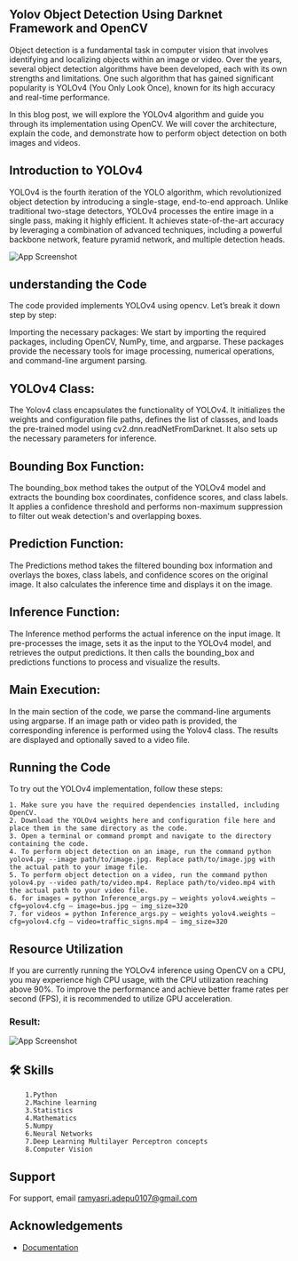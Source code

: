 
## Yolov Object Detection Using Darknet Framework and OpenCV

Object detection is a fundamental task in computer vision that involves identifying and localizing objects within an image or video. Over the years, several object detection algorithms have been developed, each with its own strengths and limitations. One such algorithm that has gained significant popularity is YOLOv4 (You Only Look Once), known for its high accuracy and real-time performance.

In this blog post, we will explore the YOLOv4 algorithm and guide you through its implementation using OpenCV. We will cover the architecture, explain the code, and demonstrate how to perform object detection on both images and videos.

## Introduction to YOLOv4

YOLOv4 is the fourth iteration of the YOLO algorithm, which revolutionized object detection by introducing a single-stage, end-to-end approach. Unlike traditional two-stage detectors, YOLOv4 processes the entire image in a single pass, making it highly efficient. It achieves state-of-the-art accuracy by leveraging a combination of advanced techniques, including a powerful backbone network, feature pyramid network, and multiple detection heads.


![App Screenshot](https://miro.medium.com/v2/resize:fit:640/format:webp/1*EM2yNCsxM_F1XrhvZZxdfQ.png)

## understanding the Code

The code provided implements YOLOv4 using opencv. Let’s break it down step by step:

Importing the necessary packages: We start by importing the required packages, including OpenCV, NumPy, time, and argparse. These packages provide the necessary tools for image processing, numerical operations, and command-line argument parsing.

## YOLOv4 Class:

The Yolov4 class encapsulates the functionality of YOLOv4. It initializes the weights and configuration file paths, defines the list of classes, and loads the pre-trained model using cv2.dnn.readNetFromDarknet. It also sets up the necessary parameters for inference.

## Bounding Box Function:

The bounding_box method takes the output of the YOLOv4 model and extracts the bounding box coordinates, confidence scores, and class labels. It applies a confidence threshold and performs non-maximum suppression to filter out weak detection's and overlapping boxes.

## Prediction Function:

The Predictions method takes the filtered bounding box information and overlays the boxes, class labels, and confidence scores on the original image. It also calculates the inference time and displays it on the image.

## Inference Function:

The Inference method performs the actual inference on the input image. It pre-processes the image, sets it as the input to the YOLOv4 model, and retrieves the output predictions. It then calls the bounding_box and predictions functions to process and visualize the results.

## Main Execution:

In the main section of the code, we parse the command-line arguments using argparse. If an image path or video path is provided, the corresponding inference is performed using the Yolov4 class. The results are displayed and optionally saved to a video file.

## Running the Code

To try out the YOLOv4 implementation, follow these steps:

    1. Make sure you have the required dependencies installed, including OpenCV.
    2. Download the YOLOv4 weights here and configuration file here and place them in the same directory as the code.
    3. Open a terminal or command prompt and navigate to the directory containing the code.
    4. To perform object detection on an image, run the command python yolov4.py --image path/to/image.jpg. Replace path/to/image.jpg with the actual path to your image file.
    5. To perform object detection on a video, run the command python yolov4.py --video path/to/video.mp4. Replace path/to/video.mp4 with the actual path to your video file.
    6. for images = python Inference_args.py — weights yolov4.weights — cfg=yolov4.cfg — image=bus.jpg — img_size=320
    7. for videos = python Inference_args.py — weights yolov4.weights — cfg=yolov4.cfg — video=traffic_signs.mp4 — img_size=320

## Resource Utilization

If you are currently running the YOLOv4 inference using OpenCV on a CPU, you may experience high CPU usage, with the CPU utilization reaching above 90%. To improve the performance and achieve better frame rates per second (FPS), it is recommended to utilize GPU acceleration.

### Result:

![App Screenshot](https://miro.medium.com/v2/resize:fit:640/format:webp/1*JhZCXqUmrZlNitoK3__VdQ.png)


## 🛠 Skills

        1.Python 
        2.Machine learning 
        3.Statistics
        4.Mathematics
        5.Numpy 
        6.Neural Networks
        7.Deep Learning Multilayer Perceptron concepts 
        8.Computer Vision
    


## Support

For support, email ramyasri.adepu0107@gmail.com


## Acknowledgements

 - [Documentation](https://pjreddie.com/darknet/yolo/)


